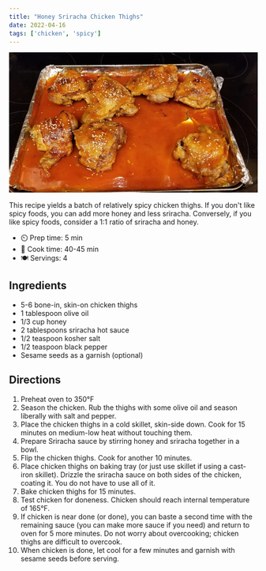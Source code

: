 ```yaml
---
title: "Honey Sriracha Chicken Thighs"
date: 2022-04-16
tags: ['chicken', 'spicy']
---
```


![Honey Sriracha Chicken Thighs](/recipes/pix/honey-sriracha-chicken-thighs.webp)

This recipe yields a batch of relatively spicy chicken thighs. If you don't like spicy foods, you can add more honey and less sriracha.
Conversely, if you like spicy foods, consider a 1:1 ratio of sriracha and honey.

- ⏲️ Prep time: 5 min
- 🍳 Cook time: 40-45 min
- 🍽️ Servings: 4

## Ingredients

- 5-6 bone-in, skin-on chicken thighs
- 1 tablespoon olive oil
- 1/3 cup honey
- 2 tablespoons sriracha hot sauce
- 1/2 teaspoon kosher salt
- 1/2 teaspoon black pepper
- Sesame seeds as a garnish (optional)

## Directions

1. Preheat oven to 350°F
2. Season the chicken. Rub the thighs with some olive oil and season liberally with salt and pepper.
3. Place the chicken thighs in a cold skillet, skin-side down. Cook for 15 minutes on medium-low heat without touching them.
4. Prepare Sriracha sauce by stirring honey and sriracha together in a bowl.
5. Flip the chicken thighs. Cook for another 10 minutes.
6. Place chicken thighs on baking tray (or just use skillet if using a cast-iron skillet). Drizzle the sriracha sauce on both sides of the chicken, coating it. You do not have to use all of it.
7. Bake chicken thighs for 15 minutes.
8. Test chicken for doneness. Chicken should reach internal temperature of 165°F.
9. If chicken is near done (or done), you can baste a second time with the remaining sauce (you can make more sauce if you need) and return to oven for 5 more minutes. Do not worry about overcooking; chicken thighs are difficult to overcook.
10. When chicken is done, let cool for a few minutes and garnish with sesame seeds before serving.
